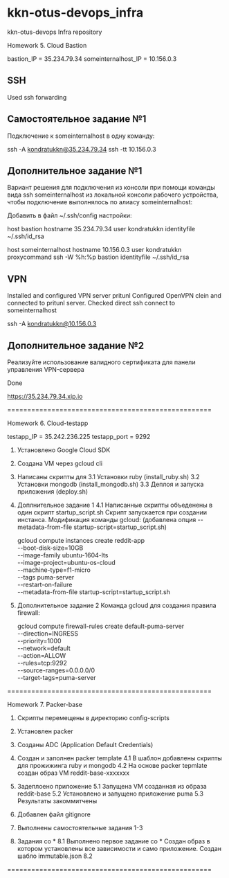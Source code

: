 # kkn-otus-devops_infra
kkn-otus-devops Infra repository

Homework 5. Cloud Bastion

bastion_IP = 35.234.79.34
someinternalhost_IP = 10.156.0.3

SSH
----------
Used ssh forwarding

Самостоятельное задание №1
---------------------------------------------------

Подключение к someinternalhost в одну команду:

ssh -A  kondratukkn@35.234.79.34 ssh -tt 10.156.0.3

Дополнительное задание №1
---------------------------------------------------
 Вариант решения для подключения из консоли при
помощи команды вида ssh someinternalhost из
локальной консоли рабочего устройства, чтобы
подключение выполнялось по алиасу someinternalhost:

Добавить в файл ~/.ssh/config настройки:

host bastion
    hostname 35.234.79.34
    user kondratukkn
    identityfile ~/.ssh/id_rsa

host someinternalhost
    hostname 10.156.0.3
    user kondratukkn
    proxycommand ssh -W %h:%p bastion
    identityfile ~/.ssh/id_rsa



VPN
-----------------
Installed and configured VPN server pritunl
Configured OpenVPN clein and connected to pritunl
server. Checked direct ssh connect to someinternalhost

ssh -A  kondratukkn@10.156.0.3


Дополнительное задание №2
---------------------------------------------------
Реализуйте использование валидного сертификата для
панели управления VPN-сервера

Done

https://35.234.79.34.xip.io


===================================================

Homework 6. Cloud-testapp

testapp_IP = 35.242.236.225
testapp_port = 9292


1. Установлено Google Cloud SDK

2. Создана VM через gcloud cli

3. Написаны скрипты для
3.1 Установки ruby (install_ruby.sh)
3.2 Установки mongodb (install_mongodb.sh)
3.3 Деплоя и запуска приложения (deploy.sh)

4. Доплнительное задание 1
4.1 Написанные скрипты объеденены в один скрипт startup_script.sh
    Скрипт запускается при создании инстанса.
    Модификация команды gcloud:
    (добавлена опция
      --metadata-from-file startup-script=startup_script.sh)

    gcloud compute instances create reddit-app\
      --boot-disk-size=10GB \
      --image-family ubuntu-1604-lts \
      --image-project=ubuntu-os-cloud \
      --machine-type=f1-micro \
      --tags puma-server \
      --restart-on-failure \
      --metadata-from-file startup-script=startup_script.sh


5. Дополнительное задание 2
   Команда gcloud для создания правила firewall:

   gcloud compute firewall-rules create default-puma-server \
     --direction=INGRESS \
     --priority=1000 \
     --network=default \
     --action=ALLOW \
     --rules=tcp:9292 \
     --source-ranges=0.0.0.0/0 \
     --target-tags=puma-server

===================================================

Homework 7. Packer-base

1. Скрипты перемещены в директорию config-scripts

2. Установлен packer

3. Созданы ADC (Application Default Credentials)

4. Создан и заполнен packer template
4.1 В шаблон добавлены скрипты для прожижинга
    ruby и mongodb
4.2 На основе packer tepmlate создан образ VM
    reddit-base-xxxxxxx

5. Задеплоено приложение
5.1 Запущена VM созданная из образа reddit-base
5.2 Установлено и запущено приложение puma
5.3 Результаты закоммитчены

6. Добавлен файл gitignore

7. Выполнены самостоятельные задания 1-3

8. Задания со *
8.1 Выполнено первое задание со *
    Создан образ в котором установлены все зависимости
    и само приложение. Создан шабло immutable.json
8.2

===================================================
